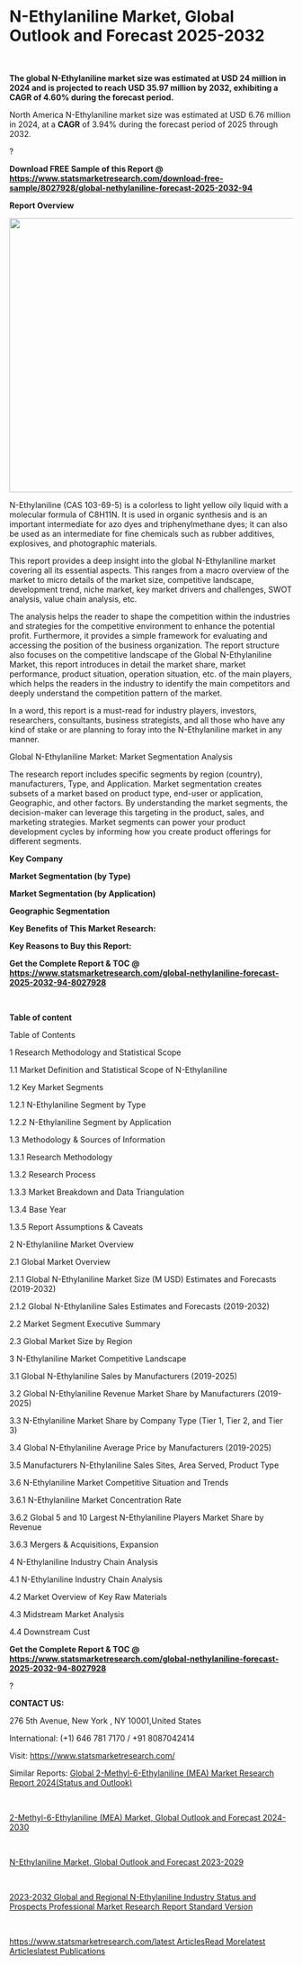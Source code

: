 <h1>N-Ethylaniline Market, Global Outlook and Forecast 2025-2032</h1><br/><p><strong>The global N-Ethylaniline market size was estimated at USD 24 million in 2024 and is projected to reach USD 35.97 million by 2032, exhibiting a <strong>CAGR</strong> of 4.60% during the forecast period.</strong></p>
 
 
 
 <p>North America N-Ethylaniline market size was estimated at USD 6.76 million in 2024, at a <strong>CAGR</strong> of 3.94% during the forecast period of 2025 through 2032.</p>
 
 
 
 <p>? </p>
 
 
 
 <p><strong>Download FREE Sample of this Report @ <a href="https://www.statsmarketresearch.com/download-free-sample/8027928/global-nethylaniline-forecast-2025-2032-94">https://www.statsmarketresearch.com/download-free-sample/8027928/global-nethylaniline-forecast-2025-2032-94</a></strong></p>
 
 
 
 <p><strong>Report Overview</strong></p>
 
 
 
 <p><strong><img alt="" src="https://www.grandresearchstore.com/assets/report-images/NEthylanilineMarket.png" style="width: 731px; height: 487px;" /></strong></p>
 
 
 
 <p>N-Ethylaniline (CAS 103-69-5) is a colorless to light yellow oily liquid with a molecular formula of C8H11N. It is used in organic synthesis and is an important intermediate for azo dyes and triphenylmethane dyes; it can also be used as an intermediate for fine chemicals such as rubber additives, explosives, and photographic materials.</p>
 
 
 
 <p>This report provides a deep insight into the global N-Ethylaniline market covering all its essential aspects. This ranges from a macro overview of the market to micro details of the market size, competitive landscape, development trend, niche market, key market drivers and challenges, SWOT analysis, value chain analysis, etc.</p>
 
 
 
 <p>The analysis helps the reader to shape the competition within the industries and strategies for the competitive environment to enhance the potential profit. Furthermore, it provides a simple framework for evaluating and accessing the position of the business organization. The report structure also focuses on the competitive landscape of the Global N-Ethylaniline Market, this report introduces in detail the market share, market performance, product situation, operation situation, etc. of the main players, which helps the readers in the industry to identify the main competitors and deeply understand the competition pattern of the market.</p>
 
 
 
 <p>In a word, this report is a must-read for industry players, investors, researchers, consultants, business strategists, and all those who have any kind of stake or are planning to foray into the N-Ethylaniline market in any manner.</p>
 
 
 
 <p>Global N-Ethylaniline Market: Market Segmentation Analysis</p>
 
 
 
 <p>The research report includes specific segments by region (country), manufacturers, Type, and Application. Market segmentation creates subsets of a market based on product type, end-user or application, Geographic, and other factors. By understanding the market segments, the decision-maker can leverage this targeting in the product, sales, and marketing strategies. Market segments can power your product development cycles by informing how you create product offerings for different segments.</p>
 
 
 
 <p><strong>Key Company</strong></p>
 
 
 
 <p><strong>Market Segmentation (by Type)</strong></p>
 
 
 
 <p><strong>Market Segmentation (<strong>by Application</strong>)</strong></p>
 
 
 
 <p><strong>Geographic Segmentation</strong></p>
 
 
 
 <p><strong>Key Benefits of This Market Research:</strong></p>
 
 
 
 <p><strong>Key <strong>Reasons to Buy</strong> this Report:</strong></p>
 
 
 
 <div><b>Get the Complete Report & TOC @ <a href="https://www.statsmarketresearch.com/global-nethylaniline-forecast-2025-2032-94-8027928">https://www.statsmarketresearch.com/global-nethylaniline-forecast-2025-2032-94-8027928</a></b></div>
 
 
 
 <p><br />
 
 <b>Table of content</b></p>
 
 
 
 <p>Table of Contents<br />
 
 1 Research Methodology and Statistical Scope<br />
 
 1.1 Market Definition and Statistical Scope of N-Ethylaniline<br />
 
 1.2 Key Market Segments<br />
 
 1.2.1 N-Ethylaniline Segment by Type<br />
 
 1.2.2 N-Ethylaniline Segment by Application<br />
 
 1.3 Methodology & Sources of Information<br />
 
 1.3.1 Research Methodology<br />
 
 1.3.2 Research Process<br />
 
 1.3.3 Market Breakdown and Data Triangulation<br />
 
 1.3.4 Base Year<br />
 
 1.3.5 Report Assumptions & Caveats<br />
 
 2 N-Ethylaniline Market Overview<br />
 
 2.1 Global Market Overview<br />
 
 2.1.1 Global N-Ethylaniline Market Size (M USD) Estimates and Forecasts (2019-2032)<br />
 
 2.1.2 Global N-Ethylaniline Sales Estimates and Forecasts (2019-2032)<br />
 
 2.2 Market Segment Executive Summary<br />
 
 2.3 Global Market Size by Region<br />
 
 3 N-Ethylaniline Market Competitive Landscape<br />
 
 3.1 Global N-Ethylaniline Sales by Manufacturers (2019-2025)<br />
 
 3.2 Global N-Ethylaniline Revenue Market Share by Manufacturers (2019-2025)<br />
 
 3.3 N-Ethylaniline Market Share by Company Type (Tier 1, Tier 2, and Tier 3)<br />
 
 3.4 Global N-Ethylaniline Average Price by Manufacturers (2019-2025)<br />
 
 3.5 Manufacturers N-Ethylaniline Sales Sites, Area Served, Product Type<br />
 
 3.6 N-Ethylaniline Market Competitive Situation and Trends<br />
 
 3.6.1 N-Ethylaniline Market Concentration Rate<br />
 
 3.6.2 Global 5 and 10 Largest N-Ethylaniline Players Market Share by Revenue<br />
 
 3.6.3 Mergers & Acquisitions, Expansion<br />
 
 4 N-Ethylaniline Industry Chain Analysis<br />
 
 4.1 N-Ethylaniline Industry Chain Analysis<br />
 
 4.2 Market Overview of Key Raw Materials<br />
 
 4.3 Midstream Market Analysis<br />
 
 4.4 Downstream Cust</p>
 
 
 
 <div><b>Get the Complete Report & TOC @ <a href="https://www.statsmarketresearch.com/global-nethylaniline-forecast-2025-2032-94-8027928">https://www.statsmarketresearch.com/global-nethylaniline-forecast-2025-2032-94-8027928</a></b></div>
 
 
 
 <p>? </p>
 
 
 
 <p><b>CONTACT US:</b><br />
 
 276 5th Avenue, New York , NY 10001,United States<br />
 
 International: (+1) 646 781 7170 / +91 8087042414<br />
 
 Visit: <a href="https://www.statsmarketresearch.com/">https://www.statsmarketresearch.com/</a><br />
 
 Similar Reports: <a href="https://www.statsmarketresearch.com/global-nethylaniline-forecast-2025-2032-94-8027928">Global 2-Methyl-6-Ethylaniline (MEA) Market Research Report 2024(Status and Outlook)</a><br />
 
 <br />
 
 <a href="https://www.statsmarketresearch.com/global-nethylaniline-forecast-2025-2032-94-8027928">2-Methyl-6-Ethylaniline (MEA) Market, Global Outlook and Forecast 2024-2030</a><br />
 
 <br />
 
 <a href="https://www.statsmarketresearch.com/global-nethylaniline-forecast-2025-2032-94-8027928">N-Ethylaniline Market, Global Outlook and Forecast 2023-2029</a><br />
 
 <br />
 
 <a href="https://www.statsmarketresearch.com/global-nethylaniline-forecast-2025-2032-94-8027928">2023-2032 Global and Regional N-Ethylaniline Industry Status and Prospects Professional Market Research Report Standard Version</a><br />
 
 <br />
 
 <a href="https://gyeongbokgung.com">https://www.statsmarketresearch.com/</a><a href="https://hallyeomaritime.com">latest Articles</a><a href="https://jingwansa.com">Read More</a><a href="https://nguoiviet.jp/">latest Articles</a><a href="https://www.intelmarketresearch.com/">latest Publications</a></p>